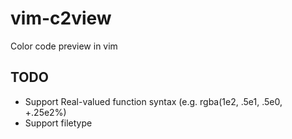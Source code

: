 # vim-c2view
Color code preview in vim

## TODO

- Support Real-valued function syntax (e.g. rgba(1e2, .5e1, .5e0, +.25e2%)
- Support filetype
